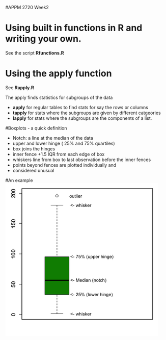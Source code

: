 #APPM 2720 Week2


# Using built in functions in R and writing your own.

See the script **Rfunctions.R** 

# Using the apply function 
See **Rapply.R**

The apply finds statistics for subgroups of the data
 
 - **apply** for regular tables to find stats for say the rows or columns
 - **tapply** for stats where the subgroups are given by different catgeories
 - **lapply** for stats where the subgroups are the components of a list.
 
 #Boxplots - a quick definition
 
 - Notch: a line at the median of the data
 - upper and lower hinge ( 25% and 75% quartiles)
 - box joins the hinges
 - inner fence  +1.5 IQR from each edge of box 
 - whiskers line from box to last observation before the inner fences
 - points beyond fences are plotted individually and
 - considered unusual

 #An example 
 ![](boxplotFigure.png)
 